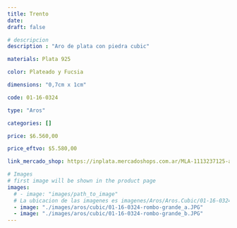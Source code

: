 ```yaml
---
title: Trento
date: 
draft: false

# descripcion
description : "Aro de plata con piedra cubic"

materials: Plata 925

color: Plateado y Fucsia

dimensions: "0,7cm x 1cm"

code: 01-16-0324

type: "Aros"

categories: []

price: $6.560,00

price_eftvo: $5.580,00

link_mercado_shop: https://inplata.mercadoshops.com.ar/MLA-1113237125-aros-en-plata-925-y-cristal-fucsia-trento-_JM

# Images
# first image will be shown in the product page
images:
  # - image: "images/path_to_image"
  # La ubicacion de las imagenes es imagenes/Aros/Aros.Cubic/01-16-0324-trento
  - image: "./images/aros/cubic/01-16-0324-rombo-grande_a.JPG"
  - image: "./images/aros/cubic/01-16-0324-rombo-grande_b.JPG"
---
```

